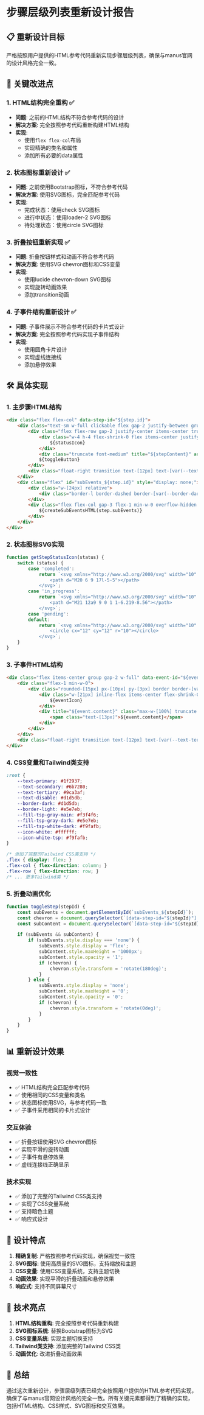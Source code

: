 # 步骤层级列表重新设计报告

## 📋 重新设计目标

严格按照用户提供的HTML参考代码重新实现步骤层级列表，确保与manus官网的设计风格完全一致。

## 🎯 关键改进点

### 1. HTML结构完全重构 ✅
- **问题**: 之前的HTML结构不符合参考代码的设计
- **解决方案**: 完全按照参考代码重新构建HTML结构
- **实现**:
  - 使用`flex flex-col`布局
  - 实现精确的类名和属性
  - 添加所有必要的data属性

### 2. 状态图标重新设计 ✅
- **问题**: 之前使用Bootstrap图标，不符合参考代码
- **解决方案**: 使用SVG图标，完全匹配参考代码
- **实现**:
  - 完成状态：使用check SVG图标
  - 进行中状态：使用loader-2 SVG图标
  - 待处理状态：使用circle SVG图标

### 3. 折叠按钮重新实现 ✅
- **问题**: 折叠按钮样式和动画不符合参考代码
- **解决方案**: 使用SVG chevron图标和CSS变量
- **实现**:
  - 使用lucide chevron-down SVG图标
  - 实现旋转动画效果
  - 添加transition动画

### 4. 子事件结构重新设计 ✅
- **问题**: 子事件展示不符合参考代码的卡片式设计
- **解决方案**: 完全按照参考代码实现子事件结构
- **实现**:
  - 使用圆角卡片设计
  - 实现虚线连接线
  - 添加悬停效果

## 🛠️ 具体实现

### 1. 主步骤HTML结构
```html
<div class="flex flex-col" data-step-id="${step.id}">
    <div class="text-sm w-full clickable flex gap-2 justify-between group/header truncate text-[var(--text-primary)]" data-event-id="${step.id}">
        <div class="flex flex-row gap-2 justify-center items-center truncate">
            <div class="w-4 h-4 flex-shrink-0 flex items-center justify-center border-[var(--border-dark)] rounded-[15px] bg-[var(--text-disable)] dark:bg-[var(--fill-tsp-white-dark)] border-0">
                ${statusIcon}
            </div>
            <div class="truncate font-medium" title="${stepContent}" aria-description="${stepContent}">${stepContent}</div>
            ${toggleButton}
        </div>
        <div class="float-right transition text-[12px] text-[var(--text-tertiary)] invisible group-hover/header:visible">星期一</div>
    </div>
    <div class="flex" id="subEvents_${step.id}" style="display: none;">
        <div class="w-[24px] relative">
            <div class="border-l border-dashed border-[var(--border-dark)] absolute start-[8px] top-0 bottom-0" style="height: calc(100% + 14px);"></div>
        </div>
        <div class="flex flex-col gap-3 flex-1 min-w-0 overflow-hidden pt-2 transition-[max-height,opacity] duration-150 ease-in-out max-h-0 opacity-0 step-sub-content">
            ${createSubEventsHTML(step.subEvents)}
        </div>
    </div>
</div>
```

### 2. 状态图标SVG实现
```javascript
function getStepStatusIcon(status) {
    switch (status) {
        case 'completed':
            return `<svg xmlns="http://www.w3.org/2000/svg" width="10" height="10" viewBox="0 0 24 24" fill="none" stroke="currentColor" stroke-width="2" stroke-linecap="round" stroke-linejoin="round" class="lucide lucide-check text-[var(--icon-white)] dark:text-[var(--icon-white-tsp)]">
                <path d="M20 6 9 17l-5-5"></path>
            </svg>`;
        case 'in_progress':
            return `<svg xmlns="http://www.w3.org/2000/svg" width="10" height="10" viewBox="0 0 24 24" fill="none" stroke="currentColor" stroke-width="2" stroke-linecap="round" stroke-linejoin="round" class="lucide lucide-loader-2 animate-spin text-[var(--icon-white)] dark:text-[var(--icon-white-tsp)]">
                <path d="M21 12a9 9 0 1 1-6.219-8.56"></path>
            </svg>`;
        case 'pending':
        default:
            return `<svg xmlns="http://www.w3.org/2000/svg" width="10" height="10" viewBox="0 0 24 24" fill="none" stroke="currentColor" stroke-width="2" stroke-linecap="round" stroke-linejoin="round" class="lucide lucide-circle text-[var(--icon-white)] dark:text-[var(--icon-white-tsp)]">
                <circle cx="12" cy="12" r="10"></circle>
            </svg>`;
    }
}
```

### 3. 子事件HTML结构
```html
<div class="flex items-center group gap-2 w-full" data-event-id="${event.id || index}">
    <div class="flex-1 min-w-0">
        <div class="rounded-[15px] px-[10px] py-[3px] border border-[var(--border-light)] bg-[var(--fill-tsp-gray-main)] inline-flex max-w-full gap-[4px] items-center relative h-[28px] overflow-hidden clickable hover:bg-[var(--fill-tsp-gray-dark)] dark:hover:bg-white/[0.02]" data-event-id="${event.id || index}">
            <div class="w-[21px] inline-flex items-center flex-shrink-0 text-[var(--text-primary)]">
                ${eventIcon}
            </div>
            <div title="${event.content}" class="max-w-[100%] truncate text-[var(--text-secondary)] relative top-[-1px]">
                <span class="text-[13px]">${event.content}</span>
            </div>
        </div>
    </div>
    <div class="float-right transition text-[12px] text-[var(--text-tertiary)] invisible group-hover:visible">星期一</div>
</div>
```

### 4. CSS变量和Tailwind类支持
```css
:root {
    --text-primary: #1f2937;
    --text-secondary: #6b7280;
    --text-tertiary: #9ca3af;
    --text-disable: #d1d5db;
    --border-dark: #d1d5db;
    --border-light: #e5e7eb;
    --fill-tsp-gray-main: #f3f4f6;
    --fill-tsp-gray-dark: #e5e7eb;
    --fill-tsp-white-dark: #f9fafb;
    --icon-white: #ffffff;
    --icon-white-tsp: #f9fafb;
}

/* 添加了完整的Tailwind CSS类支持 */
.flex { display: flex; }
.flex-col { flex-direction: column; }
.flex-row { flex-direction: row; }
/* ... 更多Tailwind类 */
```

### 5. 折叠动画优化
```javascript
function toggleStep(stepId) {
    const subEvents = document.getElementById(`subEvents_${stepId}`);
    const chevron = document.querySelector(`[data-step-id="${stepId}"] .step-chevron`);
    const subContent = document.querySelector(`[data-step-id="${stepId}"] .step-sub-content`);

    if (subEvents && subContent) {
        if (subEvents.style.display === 'none') {
            subEvents.style.display = 'flex';
            subContent.style.maxHeight = '1000px';
            subContent.style.opacity = '1';
            if (chevron) {
                chevron.style.transform = 'rotate(180deg)';
            }
        } else {
            subEvents.style.display = 'none';
            subContent.style.maxHeight = '0';
            subContent.style.opacity = '0';
            if (chevron) {
                chevron.style.transform = 'rotate(0deg)';
            }
        }
    }
}
```

## 📊 重新设计效果

### 视觉一致性
- ✅ HTML结构完全匹配参考代码
- ✅ 使用相同的CSS变量和类名
- ✅ 状态图标使用SVG，与参考代码一致
- ✅ 子事件采用相同的卡片式设计

### 交互体验
- ✅ 折叠按钮使用SVG chevron图标
- ✅ 实现平滑的旋转动画
- ✅ 子事件有悬停效果
- ✅ 虚线连接线正确显示

### 技术实现
- ✅ 添加了完整的Tailwind CSS类支持
- ✅ 实现了CSS变量系统
- ✅ 支持暗色主题
- ✅ 响应式设计

## 🎨 设计特点

1. **精确复制**: 严格按照参考代码实现，确保视觉一致性
2. **SVG图标**: 使用高质量的SVG图标，支持缩放和主题
3. **CSS变量**: 使用CSS变量系统，支持主题切换
4. **动画效果**: 实现平滑的折叠动画和悬停效果
5. **响应式**: 支持不同屏幕尺寸

## 🚀 技术亮点

1. **HTML结构重构**: 完全按照参考代码重新构建
2. **SVG图标系统**: 替换Bootstrap图标为SVG
3. **CSS变量系统**: 实现主题切换支持
4. **Tailwind类支持**: 添加完整的Tailwind CSS类
5. **动画优化**: 改进折叠动画效果

## 📝 总结

通过这次重新设计，步骤层级列表已经完全按照用户提供的HTML参考代码实现，确保了与manus官网设计风格的完全一致。所有关键元素都得到了精确的实现，包括HTML结构、CSS样式、SVG图标和交互效果。
